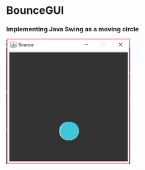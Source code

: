 # BounceGUI
### Implementing Java Swing as a moving circle


![BounceGUI](https://github.com/pradhumnpanchal/BounceGUI/blob/master/.idea/bounce.PNG)
